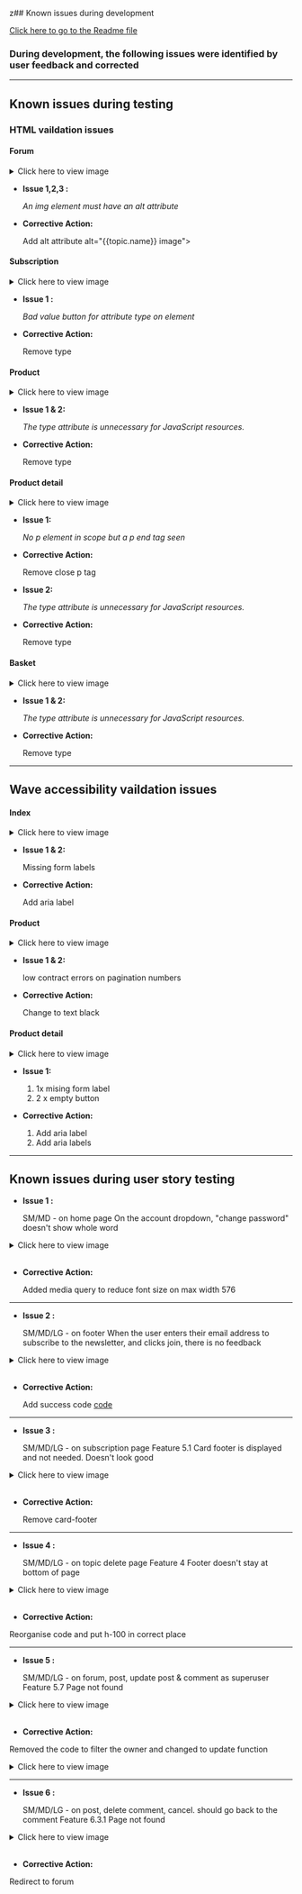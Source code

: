 z## Known issues during development </a>

[Click here to go to the Readme file ](https://github.com/ccarabine/junior-dev-talent/blob/main/readme.md#known-issues)

### During development, the following issues were identified by user feedback and corrected
---

## Known issues during testing <a name="known-issues"></a>

### HTML vaildation issues 

#### **Forum**

<details>
<summary>Click here to view image </summary>

![screenshot of forum issues](../images/testing/html_testing/issues/forum_issues.png)
</details>

- **Issue 1,2,3 :** 

    *An img element must have an alt attribute*


- **Corrective Action:** 

    Add alt attribute alt="{{topic.name}} image">

#### **Subscription**

<details>
<summary>Click here to view image </summary>

![screenshot of subscription issues](../images/testing/html_testing/issues/subscription_issues.png)
</details>

- **Issue 1 :** 

    *Bad value button for attribute type on element*


- **Corrective Action:** 

    Remove type

#### **Product**

<details>
<summary>Click here to view image </summary>

![screenshot of product issues](../images/testing/html_testing/issues/product_issues.png)
</details>

- **Issue 1 & 2:** 

    *The type attribute is unnecessary for JavaScript resources.*


- **Corrective Action:** 

    Remove type

#### **Product detail**

<details>
<summary>Click here to view image </summary>

![screenshot of product detail issues](../images/testing/html_testing/issues/product_detail_issues.png)

</details>

- **Issue 1:** 

    *No p element in scope but a p end tag seen*


- **Corrective Action:** 

    Remove close p tag


- **Issue 2:** 

    *The type attribute is unnecessary for JavaScript resources.*


- **Corrective Action:** 

    Remove type

#### **Basket**

<details>
<summary>Click here to view image </summary>

![screenshot of product issues](../images/testing/html_testing/issues/basket_issues.png)
</details>

- **Issue 1 & 2:** 

    *The type attribute is unnecessary for JavaScript resources.*


- **Corrective Action:** 

    Remove type

___


## Wave accessibility vaildation issues 

#### **Index**

<details>
<summary>Click here to view image </summary>

![screenshot of CSS issues](../images/testing/wave_testing/issues/index_issues.png)

</details>

- **Issue 1 & 2:** 

    Missing form labels
    

- **Corrective Action:** 

    Add aria label


#### **Product**

<details>
<summary>Click here to view image </summary>

![screenshot of product issues](../images/testing/wave_testing/issues/product_issues.png)

</details>

- **Issue 1 & 2:** 

    low contract errors on pagination numbers
    

- **Corrective Action:** 

    Change to text black

#### **Product detail**

<details>
<summary>Click here to view image </summary>

![screenshot of product detail issues](../images/testing/wave_testing/issues/product_detail_issues.png)

</details>

- **Issue 1:** 

    1. 1x mising form label
    2. 2 x empty button
    

- **Corrective Action:** 

   1. Add aria label
   2. Add aria labels

___
   

## Known issues during user story testing

- **Issue 1 :** 

    SM/MD - on home page
    On the account dropdown, "change password" doesn't show whole word

<details>
<summary>Click here to view image </summary>

![screenshot of issue](../images/testing/user_story/issues/test1_4_issues.png)

</details>

<br>

- **Corrective Action:** 

    Added media query to reduce font size on max width 576
___


- **Issue 2 :** 

    SM/MD/LG - on footer
    When the user enters their email address to subscribe to the newsletter, and clicks join, 
    there is no feedback

<details>
<summary>Click here to view image </summary>

![screenshot of issue](../images/testing/user_story/issues/test2_2_issues.png)

</details>

<br>

- **Corrective Action:** 

    Add success code
    [code](../images/testing/user_story/issues/test2_2a_issues.png)
___

- **Issue 3 :** 

    SM/MD/LG - on subscription page Feature 5.1
    Card footer is displayed and not needed. Doesn't look good

<details>
<summary>Click here to view image </summary>

![screenshot of issue](../images/testing/user_story/issues/test3_5_1_1b_issues.png)

</details>

<br>

- **Corrective Action:** 

    Remove card-footer
___
- **Issue 4 :** 

    SM/MD/LG - on topic delete page Feature 4
    Footer doesn't stay at bottom of page

<details>
<summary>Click here to view image </summary>

![screenshot of issue](../images/testing/user_story/issues/test4_4_issues.png)

</details>

<br>

- **Corrective Action:** 

Reorganise code and put h-100 in correct place
___

- **Issue 5 :** 

    SM/MD/LG - on forum, post,  update post & comment as superuser Feature 5.7
    Page not found

<details>
<summary>Click here to view image </summary>

![screenshot of issue](../images/testing/user_story/issues/test5_7_issues.png)

</details>

<br>

- **Corrective Action:** 

Removed the code to filter the owner and changed to update function
<details>
<summary>Click here to view image </summary>

![screenshot of updated code](../images/testing/user_story/issues/test5_7b_issues.png)
</details>

___

- **Issue 6 :** 

    SM/MD/LG - on post, delete comment, cancel. should go back to the comment Feature 6.3.1
    Page not found

<details>
<summary>Click here to view image </summary>

![screenshot of issue](../images/testing/user_story/issues/test6_3_1_issues.png)

</details>

<br>

- **Corrective Action:** 

Redirect to forum
